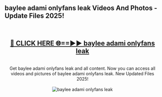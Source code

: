 <h2>baylee adami onlyfans leak Videos And Photos - Update Files 2025!</h2>
<br>
<div align="center">
<h2><a href="https://top-ai-tools.click/QrbHav" rel="nofollow">🔴 CLICK HERE 🌐==►► baylee adami onlyfans leak</a></h2>
<br>
Get baylee adami onlyfans leak and all content. Now you can access all videos and pictures of baylee adami onlyfans leak. New Updated Files 2025!
<br>
<br>
<a href="https://top-ai-tools.click/QrbHav" rel="nofollow" data-target="animated-image.originalLink"><img src="https://i.ibb.co.com/WyWwxjT/player-gif2.gif" alt="baylee adami onlyfans leak" style="max-width: 100%; display: inline-block;" data-target="animated-image.originalImage"></a>
</div>
<br>